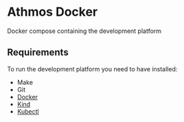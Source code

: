 # Athmos Docker
Docker compose containing the development platform

## Requirements

To run the development platform you need to have installed:

* Make
* Git
* [Docker](https://www.docker.com/)
* [Kind](https://kind.sigs.k8s.io/docs/user/quick-start/)
* [Kubectl](https://kubernetes.io/docs/tasks/tools/install-kubectl/)